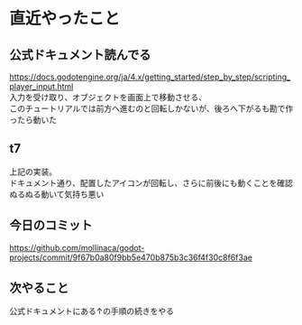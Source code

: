 
# 直近やったこと

## 公式ドキュメント読んでる

<https://docs.godotengine.org/ja/4.x/getting_started/step_by_step/scripting_player_input.html>  
入力を受け取り、オブジェクトを画面上で移動させる、  
このチュートリアルでは前方へ進むのと回転しかないが、後ろへ下がるも勘で作ったら動いた  

## t7

上記の実装。  
ドキュメント通り、配置したアイコンが回転し、さらに前後にも動くことを確認  
ぬるぬる動いて気持ち悪い  

## 今日のコミット

<https://github.com/mollinaca/godot-projects/commit/9f67b0a80f9bb5e470b875b3c36f4f30c8f6f3ae>

## 次やること

公式ドキュメントにある↑の手順の続きをやる
